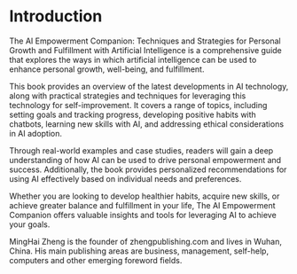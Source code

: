 # Introduction

The AI Empowerment Companion: Techniques and Strategies for Personal Growth and Fulfillment with Artificial Intelligence is a comprehensive guide that explores the ways in which artificial intelligence can be used to enhance personal growth, well-being, and fulfillment.

This book provides an overview of the latest developments in AI technology, along with practical strategies and techniques for leveraging this technology for self-improvement. It covers a range of topics, including setting goals and tracking progress, developing positive habits with chatbots, learning new skills with AI, and addressing ethical considerations in AI adoption.

Through real-world examples and case studies, readers will gain a deep understanding of how AI can be used to drive personal empowerment and success. Additionally, the book provides personalized recommendations for using AI effectively based on individual needs and preferences.

Whether you are looking to develop healthier habits, acquire new skills, or achieve greater balance and fulfillment in your life, The AI Empowerment Companion offers valuable insights and tools for leveraging AI to achieve your goals.

MingHai Zheng is the founder of zhengpublishing.com and lives in Wuhan, China. His main publishing areas are business, management, self-help, computers and other emerging foreword fields.
